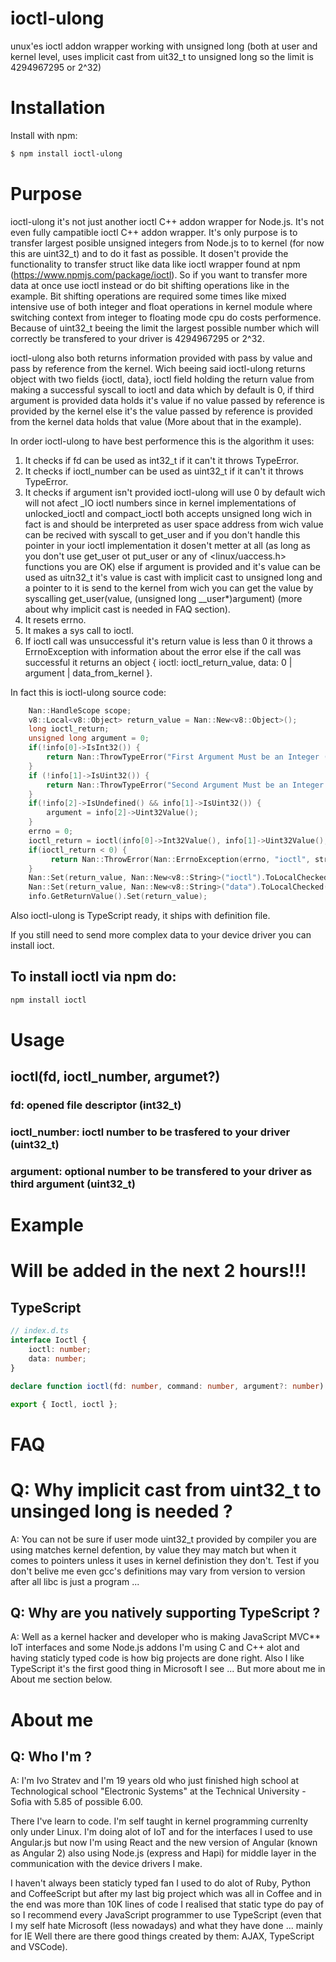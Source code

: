 # ioctl-ulong

unux'es ioctl addon wrapper working with unsigned long (both at user and kernel level, uses implicit cast from uit32_t to unsigned long so the limit is 4294967295 or 2^32)

# Installation

Install with npm:

```bash
$ npm install ioctl-ulong
```

# Purpose

ioctl-ulong it's not just another ioctl C++ addon wrapper for Node.js. It's not even fully campatible ioctl C++ addon wrapper. It's only purpose is to transfer largest posible unsigned integers from Node.js to to kernel (for now this are uint32_t) and to do it fast as possible. It dosen't provide the functionality to transfer struct like data like ioctl wrapper found at npm (https://www.npmjs.com/package/ioctl). So if you want to transfer more data at once use ioctl instead or do bit shifting operations like in the example. Bit shifting operations are required some times like mixed intensive use of both integer and float operations in kernel module where switching context from integer to floating mode cpu do costs performence. Because of uint32_t beeing the limit the largest possible number which will correctly be transfered to your driver is 4294967295 or 2^32.

ioctl-ulong also both returns information provided with pass by value and pass by reference from the kernel. Wich beeing said ioctl-ulong returns object with two fields {ioctl, data}, ioctl field holding the return value from making a successful syscall to ioctl and data which by default is 0, if third argument is provided data holds it's value if no value passed by reference is provided by the kernel else it's the value passed by reference is provided from the kernel data holds that value (More about that in the example).

In order ioctl-ulong to have best performence this is the algorithm it uses:

1. It checks if fd can be used as int32_t if it can't it throws TypeError.
2. It checks if ioctl_number can be used as uint32_t if it can't it throws TypeError.
3. It checks if argument isn't provided ioctl-ulong will use 0 by default wich will not afect _IO ioctl numbers since in kernel implementations of unlocked_ioctl and compact_ioctl both accepts unsigned long wich in fact is and should be interpreted as user space address from wich value can be recived with syscall to get_user and if you don't handle this pointer in your ioctl implementation it dosen't metter at all (as long as you don't use get_user ot put_user or any of <linux/uaccess.h> functions you are OK) else if argument is provided and it's value can be used as uitn32_t it's value is cast with implicit cast to unsigned long and a pointer to it is send to the kernel from wich you can get the value by syscalling get_user(value, (unsigned long __user*)argument) (more about why implicit cast is needed in FAQ section).
4. It resets errno.
5. It makes a sys call to ioctl.
6. If ioctl call was unsuccessful it's return value is less than 0 it throws a ErrnoException with information about the error else if the call was successful it returns an object { ioctl: ioctl_return_value, data: 0 | argument | data_from_kernel }.

In fact this is ioctl-ulong source code:

```c++
    Nan::HandleScope scope;
    v8::Local<v8::Object> return_value = Nan::New<v8::Object>();
    long ioctl_return;
    unsigned long argument = 0;
    if(!info[0]->IsInt32()) {
        return Nan::ThrowTypeError("First Argument Must be an Integer (valid file discriptor)");
    }
    if (!info[1]->IsUint32()) {
        return Nan::ThrowTypeError("Second Argument Must be an Integer (uint32_t) (valid ioct)");
    }
    if(!info[2]->IsUndefined() && info[1]->IsUint32()) {
        argument = info[2]->Uint32Value();
    }
    errno = 0;
    ioctl_return = ioctl(info[0]->Int32Value(), info[1]->Uint32Value(), &argument);
    if(ioctl_return < 0) {
         return Nan::ThrowError(Nan::ErrnoException(errno, "ioctl", strerror(errno)));
    }
    Nan::Set(return_value, Nan::New<v8::String>("ioctl").ToLocalChecked(), Nan::New<v8::Int32>(static_cast<int32_t>(ioctl_return)));
    Nan::Set(return_value, Nan::New<v8::String>("data").ToLocalChecked(), Nan::New<v8::Uint32>(static_cast<uint32_t>(argument)));
    info.GetReturnValue().Set(return_value);
```

Also ioctl-ulong is TypeScript ready, it ships with definition file.

If you still need to send more complex data to your device driver you can install ioct.

## To install ioctl via npm do:

```bash
npm install ioctl
```

# Usage

## ioctl(fd, ioctl_number, argumet?)

### fd: opened file descriptor (int32_t)

### ioctl_number: ioctl number to be trasfered to your driver (uint32_t)

### argument: optional number to be transfered to your driver as third argument (uint32_t)

# Example

# Will be added in the next 2 hours!!!

## TypeScript

```typescript
// index.d.ts
interface Ioctl {
    ioctl: number;
    data: number;
}

declare function ioctl(fd: number, command: number, argument?: number): Ioctl;

export { Ioctl, ioctl };
```

# FAQ

# Q: Why implicit cast from uint32_t to unsinged long is needed ?

A: You can not be sure if user mode uint32_t provided by compiler you are using matches kernel defention, by value they may match but when it comes to pointers unless it uses in kernel definistion they don't. Test if you don't belive me even gcc's definitions may vary from version to version after all libc is just a program ...

## Q: Why are you natively supporting TypeScript ?

A: Well as a kernel hacker and developer who is making JavaScript MVC** IoT interfaces and some Node.js addons I'm using C and C++ alot and having staticly typed code is how big projects are done right. Also I like TypeScript it's the first good thing in Microsoft I see ... But more about me in About me section below.

# About me

## Q: Who I'm ?

A: I'm Ivo Stratev and I'm 19 years old who just finished high school at Technological school "Electronic Systems" at the Technical University - Sofia with 5.85 of possible 6.00.

There I've learn to code. I'm self taught in kernel programming currenlty only under Linux. I'm doing alot of IoT and for the interfaces I used to use Angular.js but now I'm using React and the new version of Angular (known as Angular 2) also using Node.js (express and Hapi) for middle layer in the communication with the device drivers I make.

I haven't always been staticly typed fan I used to do alot of Ruby, Python and CoffeeScript but after my last big project which was all in Coffee and in the end was more than 10K lines of code I realised that static type do pay of so I recommend every JavaScript programmer to use TypeScript (even that I my self hate Microsoft (less nowadays) and what they have done ... mainly for IE Well there are there good things created by them: AJAX, TypeScript and VSCode).

